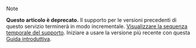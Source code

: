 >[!Note]
>**Questo articolo è deprecato.** Il supporto per le versioni precedenti di questo servizio terminerà in modo incrementale. [Visualizzare la sequenza temporale del supporto](../articles/machine-learning/service/overview-what-happened-to-workbench.md#timeline). Iniziare a usare la versione più recente con questa [Guida introduttiva](../articles/machine-learning/service/index.yml).